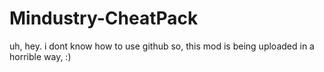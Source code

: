 # Mindustry-CheatPack
uh, hey.
i dont know how to use github
so, this mod is being uploaded in a horrible way, :)
